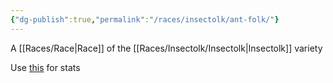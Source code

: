 ```yaml
---
{"dg-publish":true,"permalink":"/races/insectolk/ant-folk/"}
---
```


A [[Races/Race\|Race]] of the [[Races/Insectolk/Insectolk\|Insectolk]] variety

Use [this](https://www.reddit.com/r/UnearthedArcana/comments/rctmgk/formians_an_antlike_player_race_with_limited/) for stats